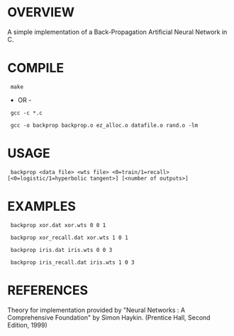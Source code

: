 # OVERVIEW

A simple implementation of a Back-Propagation Artificial Neural Network in C.

# COMPILE
` make`

- OR -

` gcc -c *.c`

` gcc -o backprop backprop.o ez_alloc.o datafile.o rand.o -lm`

# USAGE

` backprop <data file> <wts file> <0=train/1=recall> [<0=logistic/1=hyperbolic tangent>] [<number of outputs>]`

# EXAMPLES

` backprop xor.dat xor.wts 0 0 1` 

` backprop xor_recall.dat xor.wts 1 0 1` 

` backprop iris.dat iris.wts 0 0 3` 

` backprop iris_recall.dat iris.wts 1 0 3` 

# REFERENCES

Theory for implementation provided by "Neural Networks : A Comprehensive Foundation" by Simon Haykin. (Prentice Hall, Second Edition, 1999)
